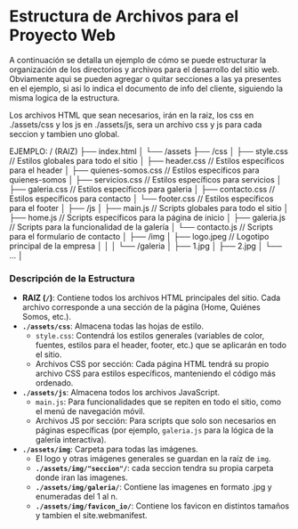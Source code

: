 # Estructura de Archivos para el Proyecto Web

A continuación se detalla un ejemplo de cómo se puede estructurar la organización de los directorios y archivos para el desarrollo del sitio web. Obviamente aqui se pueden agregar o quitar secciones a las ya presentes en el ejemplo, si asi lo indica el documento de info del cliente, siguiendo la misma logica de la estructura.

Los archivos HTML que sean necesarios, irán en la raiz, los css en ./assets/css y los js en ./assets/js, sera un archivo css y js para cada seccion y tambien uno global.

EJEMPLO:
/ (RAIZ)
├── index.html
│
└── /assets
├── /css
│   ├── style.css         // Estilos globales para todo el sitio
│   ├── header.css        // Estilos específicos para el header
│   ├── quienes-somos.css // Estilos específicos para quienes-somos
│   ├── servicios.css     // Estilos específicos para servicios
│   ├── galeria.css       // Estilos específicos para galeria
│   ├── contacto.css      // Estilos específicos para contacto
│   └── footer.css        // Estilos específicos para el footer
│
├── /js
│   ├── main.js           // Scripts globales para todo el sitio
│   ├── home.js           // Scripts específicos para la página de inicio
│   ├── galeria.js        // Scripts para la funcionalidad de la galería
│   └── contacto.js       // Scripts para el formulario de contacto
│
├── /img
│   ├── logo.jpeg         // Logotipo principal de la empresa
│   │
│   └── /galeria
│       ├── 1.jpg
│       ├── 2.jpg
│       └── ...
│


### **Descripción de la Estructura**

* **RAIZ (`/`)**: Contiene todos los archivos HTML principales del sitio. Cada archivo corresponde a una sección de la página (Home, Quiénes Somos, etc.).
* **`./assets/css`**: Almacena todas las hojas de estilo.
    * `style.css`: Contendrá los estilos generales (variables de color, fuentes, estilos para el header, footer, etc.) que se aplicarán en todo el sitio.
    * Archivos CSS por sección: Cada página HTML tendrá su propio archivo CSS para estilos específicos, manteniendo el código más ordenado.
* **`./assets/js`**: Almacena todos los archivos JavaScript.
    * `main.js`: Para funcionalidades que se repiten en todo el sitio, como el menú de navegación móvil.
    * Archivos JS por sección: Para scripts que solo son necesarios en páginas específicas (por ejemplo, `galeria.js` para la lógica de la galería interactiva).
* **`./assets/img`**: Carpeta para todas las imágenes.
    * El logo y otras imágenes generales se guardan en la raíz de `img`.
    * **`./assets/img/"seccion"/`**: cada seccion tendra su propia carpeta donde iran las imagenes.
    * **`./assets/img/galeria/`**: Contiene las imagenes en formato .jpg y enumeradas del 1 al n.
    * **`./assets/img/favicon_io/`**: Contiene los favicon en distintos tamaños y tambien el site.webmanifest.